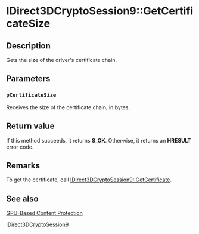 # IDirect3DCryptoSession9::GetCertificateSize

## Description

Gets the size of the driver's certificate chain.

## Parameters

### `pCertificateSize`

Receives the size of the certificate chain, in bytes.

## Return value

If this method succeeds, it returns **S_OK**. Otherwise, it returns an **HRESULT** error code.

## Remarks

To get the certificate, call [IDirect3DCryptoSession9::GetCertificate](https://learn.microsoft.com/windows/desktop/api/d3d9/nf-d3d9-idirect3dcryptosession9-getcertificate).

## See also

[GPU-Based Content Protection](https://learn.microsoft.com/windows/desktop/medfound/gpu-based-content-protection)

[IDirect3DCryptoSession9](https://learn.microsoft.com/windows/desktop/api/d3d9/nn-d3d9-idirect3dcryptosession9)
